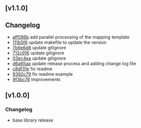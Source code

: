 ## [v1.1.0]

## Changelog

- [aff596b](https://github.com/maxbalan/AnyMapper/commits/aff596b) add parallel processing of the mapping template
- [111b5f6](https://github.com/maxbalan/AnyMapper/commits/111b5f6) update makefile to update the version
- [7b6e6d8](https://github.com/maxbalan/AnyMapper/commits/7b6e6d8) update gitignore
- [712c916](https://github.com/maxbalan/AnyMapper/commits/712c916) update gitignore
- [03ec4ea](https://github.com/maxbalan/AnyMapper/commits/03ec4ea) update gitignore
- [d6a65aa](https://github.com/maxbalan/AnyMapper/commits/d6a65aa) update release process and adding change log file
- [c8df31e](https://github.com/maxbalan/AnyMapper/commits/c8df31e) fix readme
- [9392c79](https://github.com/maxbalan/AnyMapper/commits/9392c79) fix readme example
- [9f3bc78](https://github.com/maxbalan/AnyMapper/commits/9f3bc78) Improvements


## [v1.0.0]

### Changelog

- base library release